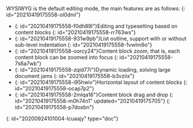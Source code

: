 WYSIWYG is the default editing mode, the main features are as follows:
{: id="20210419175558-ol0dnii"}

* {: id="20210419175558-f0dh89l"}Editing and typesetting based on content blocks
  {: id="20210419175558-rr763ws"}
* {: id="20210419175558-931w9pb"}List outline, support with or without sub-level indentation
  {: id="20210419175558-1vwlm9o"}
* {: id="20210419175558-oorcy24"}Content block zoom, that is, each content block can be zoomed into focus
  {: id="20210419175558-7s6a7wb"}
* {: id="20210419175558-zqid77i"}Dynamic loading, solving large document jams
  {: id="20210419175558-b3vziix"}
* {: id="20210419175558-i95hwiv"}Horizontal layout of content blocks
  {: id="20210419175558-ocap7p2"}
* {: id="20210419175558-2mlqa16"}Content block drag and drop
  {: id="20210419175558-m0h74n1" updated="20210419175705"}
{: id="20210419175558-p7doxbn"}


{: id="20200924101004-lcuaajy" type="doc"}
